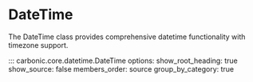 # DateTime

The DateTime class provides comprehensive datetime functionality with timezone support.

::: carbonic.core.datetime.DateTime
    options:
      show_root_heading: true
      show_source: false
      members_order: source
      group_by_category: true